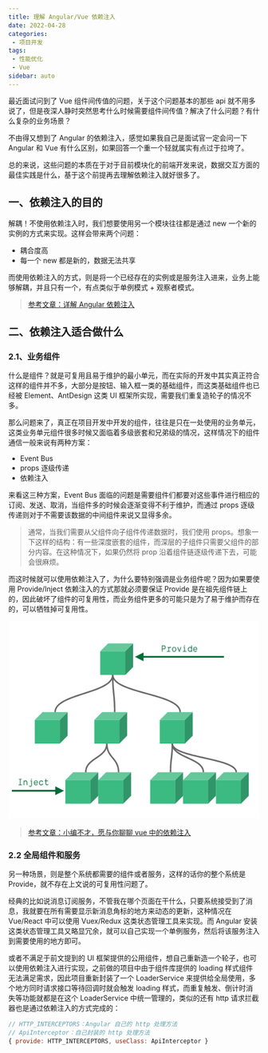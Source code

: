 ```yaml
---
title: 理解 Angular/Vue 依赖注入
date: 2022-04-28
categories:
 - 项目开发
tags:
 - 性能优化
 - Vue
sidebar: auto
---
```


最近面试问到了 Vue 组件间传值的问题，关于这个问题基本的那些 api 就不用多说了，但是夜深人静时突然思考什么时候需要组件间传值？解决了什么问题？有什么复杂的业务场景？

不由得又想到了 Angular 的依赖注入，感觉如果我自己是面试官一定会问一下 Angular 和 Vue 有什么区别，如果回答一个重一个轻就属实有点过于拉垮了。

总的来说，这些问题的本质在于对于目前模块化的前端开发来说，数据交互方面的最佳实践是什么，基于这个前提再去理解依赖注入就好很多了。

## 一、依赖注入的目的

解耦！不使用依赖注入时，我们想要使用另一个模块往往都是通过 new 一个新的实例的方式来实现。这样会带来两个问题：

- 耦合度高
- 每一个 new 都是新的，数据无法共享

而使用依赖注入的方式，则是将一个已经存在的实例或是服务注入进来，业务上能够解耦，并且只有一个，有点类似于单例模式 + 观察者模式。

> [参考文章：详解 Angular 依赖注入](https://zhuanlan.zhihu.com/p/113299696)

## 二、依赖注入适合做什么

### 2.1、业务组件

什么是组件？就是可复用且易于维护的最小单元，而在实际的开发中其实真正符合这样的组件并不多，大部分是按钮、输入框一类的基础组件，而这类基础组件也已经被 Element、AntDesign 这类 UI 框架所实现，需要我们重复造轮子的情况不多。

那么问题来了，真正在项目开发中开发的组件，往往是只在一处使用的业务单元，这类业务单元组件很多时候又面临着多级嵌套和兄弟级的情况，这样情况下的组件通信一般来说有两种方案：

- Event Bus
- props 逐级传递
- 依赖注入

来看这三种方案，Event Bus 面临的问题是需要组件们都要对这些事件进行相应的订阅、发送、取消，当组件多的时候会逐渐变得不利于维护，而通过 props 逐级传递则对于不需要该数据的中间组件来说又显得多余。

> 通常，当我们需要从父组件向子组件传递数据时，我们使用 props。想象一下这样的结构：有一些深度嵌套的组件，而深层的子组件只需要父组件的部分内容。在这种情况下，如果仍然将 prop 沿着组件链逐级传递下去，可能会很麻烦。

而这时候就可以使用依赖注入了，为什么要特别强调是业务组件呢？因为如果要使用 Provide/Inject 依赖注入的方式那就必须要保证 Provide 是在祖先组件链上的，因此破坏了组件的可复用性，而业务组件更多的可能只是为了易于维护而存在的，可以牺牲掉可复用性。

![sample](../../files/images/20220428/1.png)

> [参考文章：小编不才，愿与你聊聊 vue 中的依赖注入](https://blog.csdn.net/y4x5M0nivSrJaY3X92c/article/details/114381091)

### 2.2 全局组件和服务

另一种场景，则是整个系统都需要的组件或者服务，这样的话你的整个系统是 Provide，就不存在上文说的可复用性问题了。

经典的比如说消息订阅服务，不管我在哪个页面在干什么，只要系统接受到了消息，我就要在所有需要显示新消息角标的地方来动态的更新，这种情况在 Vue/React 中可以使用 Vuex/Redux 这类状态管理工具来实现。而 Angular 安装这类状态管理工具又略显冗余，就可以自己实现一个单例服务，然后将该服务注入到需要使用的地方即可。

或者不满足于前文提到的 UI 框架提供的公用组件，想自己重新造一个轮子，也可以使用依赖注入进行实现，之前做的项目中由于组件库提供的 loading 样式组件无法满足需求，因此项目重新封装了一个 LoaderService 来提供给全局使用，多个地方同时请求接口等待回调时就会触发 loading 样式，而重复触发、倒计时消失等功能就都是在这个 LoaderService 中统一管理的，类似的还有 http 请求拦截器也是通过依赖注入的方式完成的：

```js
// HTTP_INTERCEPTORS：Angular 自己的 http 处理方法
// ApiInterceptor：自己封装的 http 处理方法
{ provide: HTTP_INTERCEPTORS, useClass: ApiInterceptor }
```